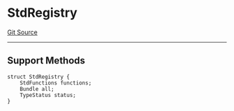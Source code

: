 # StdRegistry
[Git Source](https://github.com/metacontract/mc/blob/main/src/devkit/registry/StdRegistry.sol)

---------------------
Support Methods
-----------------------


```solidity
struct StdRegistry {
    StdFunctions functions;
    Bundle all;
    TypeStatus status;
}
```

